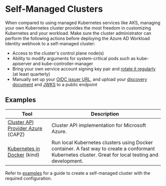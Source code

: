 # Self-Managed Clusters

When compared to using managed Kubernetes services like AKS, managing your own Kubernetes cluster provides the most freedom in customizing Kubernetes and your workload. Make sure the cluster administrator can perform the following actions before deploying the Azure AD Workload Identity webhook to a self-managed cluster:

*   Access to the cluster's control plane node(s)
*   Ability to modify arguments for system-critical pods such as kube-apiserver and kube-controller-manager
*   Bring your own service account signing key pair and [rotate it regularly][6] (at least quarterly)
*   Manually set up your [OIDC issuer URL][3], and upload your [discovery document][4] and [JWKS][5] to a public endpoint

## Examples

| Tool                                   | Description                                                                                                                                          |
| -------------------------------------- | ---------------------------------------------------------------------------------------------------------------------------------------------------- |
| [Cluster API Provider Azure][1] (CAPZ) | Cluster API implementation for Microsoft Azure.                                                                                                      |
| [Kubernetes in Docker][2] (kind)       | Run local Kubernetes clusters using Docker container. A fast way to create a conformant Kubernetes cluster. Great for local testing and development. |

Refer to [examples][7] for a guide to create a self-managed cluster with the required configuration.

[1]: https://capz.sigs.k8s.io/

[2]: https://kind.sigs.k8s.io/

[3]: ./self-managed-clusters/oidc-issuer.md

[4]: self-managed-clusters/oidc-issuer/discovery-document.md

[5]: self-managed-clusters/oidc-issuer/json-web-key-sets-jwks.md

[6]: ./self-managed-clusters/service-account-key-rotation.md

[7]: ./self-managed-clusters/examples.md
